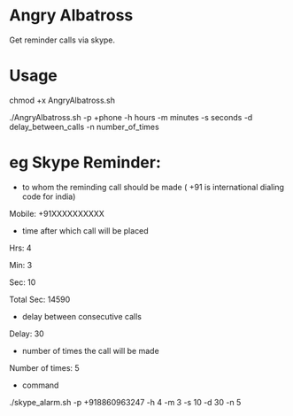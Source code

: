 # Angry Albatross
Get reminder calls via skype.

# Usage

chmod +x AngryAlbatross.sh

./AngryAlbatross.sh -p +phone -h hours -m minutes -s seconds -d delay_between_calls -n number_of_times


# eg Skype Reminder:

- to whom the reminding call should be made ( +91 is international dialing code for india)

 Mobile: +91XXXXXXXXXX

- time after which call will be placed

 Hrs: 4

 Min: 3

 Sec: 10

 Total Sec: 14590

- delay between consecutive calls

 Delay: 30

- number of times the call will be made

 Number of times: 5

- command 

 ./skype_alarm.sh -p +918860963247 -h 4 -m 3 -s 10 -d 30 -n 5

